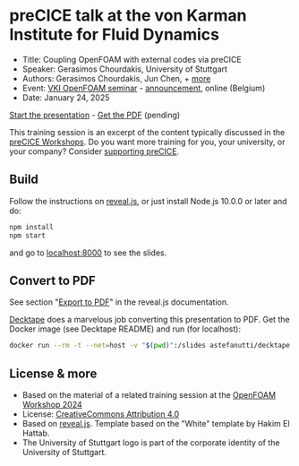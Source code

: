 # preCICE talk at the von Karman Institute for Fluid Dynamics

- Title: Coupling OpenFOAM with external codes via preCICE
- Speaker: Gerasimos Chourdakis, University of Stuttgart
- Authors: Gerasimos Chourdakis, Jun Chen, + [more](https://www.precice.org/about/)
- Event: [VKI OpenFOAM seminar](https://github.com/ofcourse-VKI/ofseminar/tree/master) - [announcement](https://events.vki.ac.be/index.php/von-karman-institute-events-and-lecture-series/free-openfoam-seminar-january-2025-gerasimos-chourdakis), online (Belgium)
- Date: January 24, 2025

[Start the presentation](https://makish.github.io/vki-training/) - [Get the PDF](https://github.com/MakisH/vki-training/blob/master/pdf-export/slides.pdf) (pending)

This training session is an excerpt of the content typically discussed in the [preCICE Workshops](https://precice.org/precice-workshop.html). Do you want more training for you, your university, or your company? Consider [supporting preCICE](https://precice.org/community-support-precice).

## Build

Follow the instructions on [reveal.js](https://revealjs.com/installation/), or just install Node.js 10.0.0 or later and do:

```bash
npm install
npm start
```

and go to [localhost:8000](http://localhost:8000/) to see the slides.

## Convert to PDF

See section "[Export to PDF](https://revealjs.com/pdf-export/)" in the reveal.js documentation.

[Decktape](https://github.com/astefanutti/decktape) does a marvelous job converting this presentation to PDF. Get the Docker image (see Decktape README) and run (for localhost):

```bash
docker run --rm -t --net=host -v "$(pwd)":/slides astefanutti/decktape generic --key=" " -p 2000 -s 1920x1440 http://localhost:8000 slides.pdf
```

## License & more

- Based on the material of a related training session at the [OpenFOAM Workshop 2024](https://github.com/MakisH/ofw19-training)
- License: [CreativeCommons Attribution 4.0](https://creativecommons.org/licenses/by/4.0/)
- Based on [reveal.js](https://github.com/hakimel/reveal.js). Template based on the "White" template by Hakim El Hattab.
- The University of Stuttgart logo is part of the corporate identity of the University of Stuttgart.
